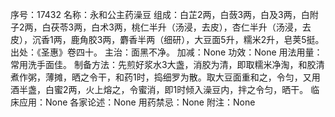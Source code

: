 序号：17432
名称：永和公主药澡豆
组成：白芷2两，白蔹3两，白及3两，白附子2两，白茯苓3两，白术3两，桃仁半升（汤浸，去皮），杏仁半升（汤浸，去皮），沉香1两，鹿角胶3两，麝香半两（细研），大豆面5升，糯米2升，皂荚5挺。
出处：《圣惠》卷四十。
主治：面黑不净。
加减：None
功效：None
用法用量：常用洗手面佳。
制备方法：先煎好浆水3大盏，消胶为清，即取糯米净淘，和胶清煮作粥，薄摊，晒之令干，和药1时，捣细罗为散。取大豆面重和之，令匀，又用酒半盏，白蜜2两，火上熔之，令蜜消，即1时倾入澡豆内，拌之令匀，晒干。
临床应用：None
各家论述：None
用药禁忌：None
附注：None
